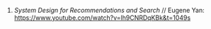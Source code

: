 1. *System Design for Recommendations and Search* // Eugene Yan: https://www.youtube.com/watch?v=lh9CNRDqKBk&t=1049s
